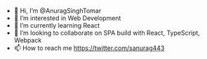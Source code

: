 - 👋 Hi, I’m @AnuragSinghTomar
- 👀 I’m interested in Web Development
- 🌱 I’m currently learning React
- 💞️ I’m looking to collaborate on SPA build with React, TypeScript, Webpack
- 📫 How to reach me https://twitter.com/sanurag443

<!---
AnuragSinghTomarr/AnuragSinghTomarr is a ✨ special ✨ repository because its `README.md` (this file) appears on your GitHub profile.
You can click the Preview link to take a look at your changes.
--->

